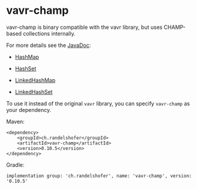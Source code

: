 # vavr-champ

vavr-champ is binary compatible with the vavr library, but uses CHAMP-based collections internally.

For more details see the [JavaDoc](https://www.randelshofer.ch/vavr/javadoc/):

- [HashMap](https://www.randelshofer.ch/vavr/javadoc/io/vavr/collection/HashMap.html)

- [HashSet](https://www.randelshofer.ch/vavr/javadoc/io/vavr/collection/HashSet.html
  )

- [LinkedHashMap](https://www.randelshofer.ch/vavr/javadoc/io/vavr/collection/LinkedHashMap.html)

- [LinkedHashSet](https://www.randelshofer.ch/vavr/javadoc/io/vavr/collection/LinkedHashSet.html)

To use it instead of the original `vavr` library, you can specify `vavr-champ` as your dependency.

Maven:

```
<dependency>
    <groupId>ch.randelshofer</groupId>
    <artifactId>vavr-champ</artifactId>
    <version>0.10.5</version>
</dependency>
```

Gradle:

```
implementation group: 'ch.randelshofer', name: 'vavr-champ', version: '0.10.5'
```